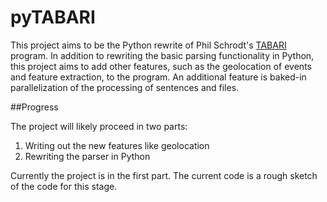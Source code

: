 pyTABARI
========

This project aims to be the Python rewrite of Phil Schrodt's 
[TABARI](http://eventdata.psu.edu/software.dir/tabari.html) program.
In addition to rewriting the basic parsing functionality in Python, this 
project aims to add other features, such as the geolocation of events and
feature extraction, to the program. An additional feature is baked-in 
parallelization of the processing of sentences and files. 

##Progress

The project will likely proceed in two parts:

1) Writing out the new features like geolocation
2) Rewriting the parser in Python

Currently the project is in the first part. The current code is a rough
sketch of the code for this stage. 
